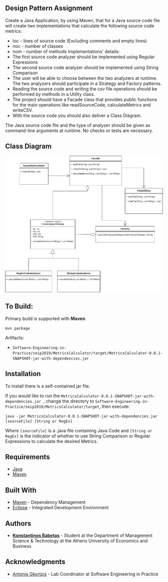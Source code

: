 ## Design Pattern Assignment

Create a Java Application, by using Maven, that for a Java source code file
will create two implementations that calculate the following source code metrics:
* loc - lines of source code (Excluding comments and empty lines)
* noc - number of classes
* nom - number of methods
Implementations' details:
* The first source code analyzer should be implemented using Regular Expressions
* The second source code analyzer should be implemented using String Comparison
* The user will be able to choose between the two analyzers at runtime.
The two analyzers should participate in a Strategy and Factory patterns.
* Reading the source code and writing the csv file operations should be
performed by methods in a Utility class.
* The project should have a Facade class that provides public functions
for the main operations like readSourceCode, calculateMetrics and writeCSV.
* With the source code you should also deliver a Class Diagram.

The Java source code file and the type of analyzer should be given as
command-line arguments at runtime. No checks or tests are necessary.


## Class Diagram
![](seip2019/MetricsCalculator/resources/UML_Diagram.png)
## To Build:
Primary build is supported with **Maven**.
```
mvn package
```
Artifacts:
* ``` Software-Engineering-in-Practice/seip2019/MetricsCalculator/target/MetricsCalculator-0.0.1-SNAPSHOT-jar-with-dependencies.jar ```
## Installation
To install there is a self-contained jar file.

If you would like to run the ```MetricsCalculator-0.0.1-SNAPSHOT-jar-with-dependencies.jar ```, change the directory to ```Software-Engineering-in-Practice/seip2019/MetricsCalculator/target```, then execute:

```
java -jar MetricsCalculator-0.0.1-SNAPSHOT-jar-with-dependencies.jar [sourceFile] [String or RegEx]
```
Where ```[sourceFile]``` is a .java file containing Java Code and ```[String or RegEx]``` is the indicator of whether to use String Comparison or Regular Expressions to calculate the desired Metrics.

## Requirements

* [Java](http://www.oracle.com/technetwork/java/javase/downloads/jdk9-downloads-3848520.html)
* [Maven](https://maven.apache.org/)

## Built With
* [Maven](https://maven.apache.org/) - Dependency Management
* [Eclipse](https://www.eclipse.org/downloads/packages/release/2018-12/r/eclipse-ide-java-developers) - Integrated Development Environment

## Authors

* [**Konstantinos Babetas**](https://github.com/kbabetas) - Student at the Department of Management Science & Technology at the Athens University of Economics and Business

## Acknowledgments

* [Antonis Gkortzis](https://github.com/AntonisGkortzis) - Lab Coordinator at Software Engineering in Practice
